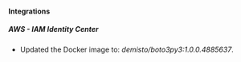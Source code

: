 
#### Integrations

##### AWS - IAM Identity Center

- Updated the Docker image to: *demisto/boto3py3:1.0.0.4885637*.

